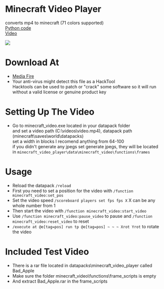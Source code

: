 # Minecraft Video Player
converts mp4 to minecraft (71 colors supported) \
[Python code](https://github.com/3BixxPy/minecraft_video/tree/code) \
[Video](https://www.youtube.com/watch?v=KN-YvopMdOs)

![](https://i.imgur.com/AZUGe8f.png)

# Download At
- [Media Fire](https://www.mediafire.com/file/zba25vzi811fbun/minecraft_video_player_1.0.0.rar/file)
- Your anti-virus might detect this file as a HackTool \
 Hacktools can be used to patch or "crack" some software so it will run without a valid license or genuine product key

# Setting Up The Video
- Go to minecraft_video.exe located in your datapack folder \
and set a video path (C:\videos\video.mp4), datapack path (minecraft\saves\world\datapacks) \
set a width in blocks I recomend anything from 64-100 \
if you didn't generate any jpegs set generate jpegs, they will be located in ```minecraft_video_player\data\minecraft_video\functions\frames```

# Usage
- Reload the datapack ```/reload```
- First you need to set a position for the video with ```/function minecraft_video:set_pos```
- Set the video speed ```/scoreboard players set fps fps X``` X can be any whole number from 1
- Then start the video with ```/function minecraft_video:start_video```
- Use ```/function minecraft_video:pause_video``` to pause and ```/function minecraft_video:reset_video``` to reset
- ```/execute at @e[tag=pos] run tp @e[tag=pos] ~ ~ ~ Xrot Yrot``` to rotate the video

# Included Test Video
- There is a rar file located in datapacks\minecraft_video_player called Bad_Apple
- Make sure the folder minecraft_video\functions\frame_scripts is empty
- And extract Bad_Apple.rar in the frame_scripts
